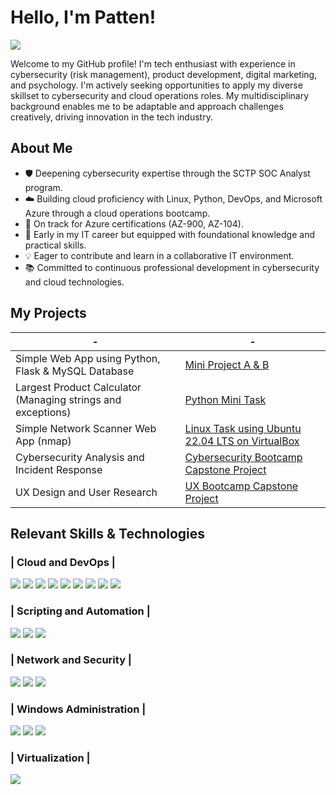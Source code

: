 # Hello, I'm Patten!
<a href="https://www.linkedin.com/in/patten-c-4090971b9/"><img src="https://img.shields.io/badge/-LinkedIn-0072b1?&style=for-the-badge&logo=linkedin&logoColor=white" /></a>

Welcome to my GitHub profile! I'm tech enthusiast with experience in cybersecurity (risk management), product development, digital marketing, and psychology. I'm actively seeking opportunities to apply my diverse skillset to cybersecurity and cloud operations roles. My multidisciplinary background enables me to be adaptable and approach challenges creatively, driving innovation in the tech industry.

## About Me
* 🛡️  Deepening cybersecurity expertise through the SCTP SOC Analyst program.
* ☁️  Building cloud proficiency with Linux, Python, DevOps, and Microsoft Azure through a cloud operations bootcamp.
* 🎯  On track for Azure certifications (AZ-900, AZ-104).
* 🚀  Early in my IT career but equipped with foundational knowledge and practical skills.
* 💡  Eager to contribute and learn in a collaborative IT environment.
* 📚  Committed to continuous professional development in cybersecurity and cloud technologies.

## My Projects

|-|-|
|----------------------------------------|-------------------|
| Simple Web App using Python, Flask & MySQL Database | [Mini Project A & B](https://a4py2024anywh.pythonanywhere.com/) |
| Largest Product Calculator (Managing strings and exceptions) | [Python Mini Task](https://github.com/C00nW/largest-product-calculator.git) |
| Simple Network Scanner Web App (nmap) | [Linux Task using Ubuntu 22.04 LTS on VirtualBox](https://github.com/C00nW/Linux-Task-Simple-Web-Scanner-Web-App.git) |
| Cybersecurity Analysis and Incident Response    | [Cybersecurity Bootcamp Capstone Project](https://docs.google.com/document/d/18TCZShOBXDcGyzsrL-c6sLYYv-rE0rO-NSuxgb5FfAU/edit#heading=h.gjdgxs) |
| UX Design and User Research            | [UX Bootcamp Capstone Project](https://www.figma.com/file/L2eyh5ybQi7SldJ7eMEnWv/DigiPayee?type=design&mode=design) |


## Relevant Skills & Technologies

### | Cloud and DevOps |
<div>
  <img src="https://img.shields.io/badge/-Linux-FCC624?&style=for-the-badge&logo=linux&logoColor=black" />
  <img src="https://img.shields.io/badge/-Docker-2496ED?&style=for-the-badge&logo=docker&logoColor=white" />
  <img src="https://img.shields.io/badge/-Ansible-EE0000?&style=for-the-badge&logo=ansible&logoColor=white" />
  <img src="https://img.shields.io/badge/-Microsoft_Azure-0078D4?&style=for-the-badge&logo=microsoftazure&logoColor=white" />
  <img src="https://img.shields.io/badge/-Python-3776AB?&style=for-the-badge&logo=python&logoColor=white" />
  <img src="https://img.shields.io/badge/-Flask-000000?&style=for-the-badge&logo=flask&logoColor=white" />
  <img src="https://img.shields.io/badge/-HTML5-E34F26?&style=for-the-badge&logo=html5&logoColor=white" />
  <img src="https://img.shields.io/badge/-CSS3-1572B6?&style=for-the-badge&logo=css3&logoColor=white" />
  <img src="https://img.shields.io/badge/-JavaScript-F7DF1E?&style=for-the-badge&logo=javascript&logoColor=black" />
</div>

### | Scripting and Automation |
<div>
  <img src="https://img.shields.io/badge/-PowerShell-5391FE?&style=for-the-badge&logo=powershell&logoColor=white" />
  <img src="https://img.shields.io/badge/-GitHub-181717?&style=for-the-badge&logo=github&logoColor=white" />
  <img src="https://img.shields.io/badge/-Git_Bash-DE4C36?&style=for-the-badge&logo=git&logoColor=white" />
</div>

### | Network and Security |
<div>
  <img src="https://img.shields.io/badge/-Wireshark-1679A7?&style=for-the-badge&logo=Wireshark&logoColor=white" />
  <img src="https://img.shields.io/badge/-Packet_Tracer-FF0000?&style=for-the-badge&logo=cisco&logoColor=white" />
  <img src="https://img.shields.io/badge/-Nmap-000000?&style=for-the-badge&logo=Nmap&logoColor=white" />
</div>

### | Windows Administration |
<div>
  <img src="https://img.shields.io/badge/-Windows_Administration-0078D4?&style=for-the-badge&logo=windows&logoColor=white" />
  <img src="https://img.shields.io/badge/-Active_Directory-0078D4?&style=for-the-badge&logo=windows&logoColor=white" />
  <img src="https://img.shields.io/badge/-Windows_Security-0078D4?&style=for-the-badge&logo=windows&logoColor=white" />
</div>

### | Virtualization |
<div>
  <img src="https://img.shields.io/badge/-VirtualBox-183A61?&style=for-the-badge&logo=VirtualBox&logoColor=white" />
</div>

